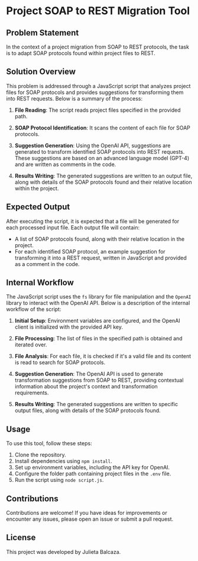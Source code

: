 # Project SOAP to REST Migration Tool

## Problem Statement

In the context of a project migration from SOAP to REST protocols, the task is to adapt SOAP protocols found within project files to REST.

## Solution Overview

This problem is addressed through a JavaScript script that analyzes project files for SOAP protocols and provides suggestions for transforming them into REST requests. Below is a summary of the process:

1. **File Reading**: The script reads project files specified in the provided path.

2. **SOAP Protocol Identification**: It scans the content of each file for SOAP protocols.

3. **Suggestion Generation**: Using the OpenAI API, suggestions are generated to transform identified SOAP protocols into REST requests. These suggestions are based on an advanced language model (GPT-4) and are written as comments in the code.

4. **Results Writing**: The generated suggestions are written to an output file, along with details of the SOAP protocols found and their relative location within the project.

## Expected Output

After executing the script, it is expected that a file will be generated for each processed input file. Each output file will contain:

- A list of SOAP protocols found, along with their relative location in the project.
- For each identified SOAP protocol, an example suggestion for transforming it into a REST request, written in JavaScript and provided as a comment in the code.

## Internal Workflow

The JavaScript script uses the `fs` library for file manipulation and the `OpenAI` library to interact with the OpenAI API. Below is a description of the internal workflow of the script:

1. **Initial Setup**: Environment variables are configured, and the OpenAI client is initialized with the provided API key.

2. **File Processing**: The list of files in the specified path is obtained and iterated over.

3. **File Analysis**: For each file, it is checked if it's a valid file and its content is read to search for SOAP protocols.

4. **Suggestion Generation**: The OpenAI API is used to generate transformation suggestions from SOAP to REST, providing contextual information about the project's context and transformation requirements.

5. **Results Writing**: The generated suggestions are written to specific output files, along with details of the SOAP protocols found.

## Usage

To use this tool, follow these steps:

1. Clone the repository.
2. Install dependencies using `npm install`.
3. Set up environment variables, including the API key for OpenAI.
4. Configure the folder path containing project files in the `.env` file.
5. Run the script using `node script.js`.

## Contributions

Contributions are welcome! If you have ideas for improvements or encounter any issues, please open an issue or submit a pull request.

## License

This project was developed by Julieta Balcaza.

